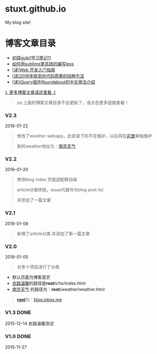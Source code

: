 # stuxt.github.io
My blog site!

# 博客文章目录

* [初探gulp[学习笔记1]](https://github.com/stuxt/stuxt.github.io/issues/9)
* [如何用sublime更高效的编写less](https://github.com/stuxt/stuxt.github.io/issues/8)
* [[译]Web 开发入门指南](https://github.com/stuxt/stuxt.github.io/issues/5)
* [[译]2016年提高你代码质量的四种方法](https://github.com/stuxt/stuxt.github.io/issues/4)
* [[译]jQuery插件Roundabout的中文用法介绍](https://github.com/stuxt/stuxt.github.io/issues/3)

[》更多博客文章请这里看《](https://github.com/stuxt/stuxt.github.io/issues)
> ps:上面的博客文章目录不会更新了，请点击更多链接查看！

### V2.3
2016-01-22

> 修改了weather webapp，此目录下的不在维护，以后将在[这里](https://github.com/stuxt/Weather)单独维护
>
> 新的weather地址为：[南京天气](http://stuxt.github.io/Weather/)


### V2.2
2016-01-20
> 修改blog index 页面适配移动端
>
> article分类终结，issue代替作为blog post list
>
> 并添加了一篇文章

### V2.1
2016-01-08
>新增了article分类
>并添加了第一篇文章


### V2.0
2016-01-05
>对多个项目进行了分类

* 默认页面为博客首页
* [衣路温暖](http://blog.isbox.me/cfw/index.html)的路径是**root**/cfw/index.html
* [南京天气](http://blog.isbox.me/weather/weather.html) 的路径为：**root**/weather/weather.html

>[**root**](http://blog.isbox.me)为：[blog.isbox.me](http://blog.isbox.me)

### V1.3 DONE
 2015-12-14
衣路温暖测试

### V1.0 DONE
 2015-11-27
